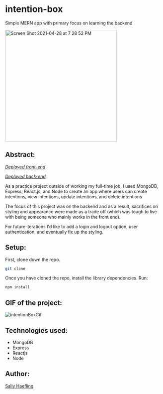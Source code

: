 # intention-box
Simple MERN app with primary focus on learning the backend

<img width="359" alt="Screen Shot 2021-04-28 at 7 28 52 PM" src="https://user-images.githubusercontent.com/40863560/116491840-0c301c00-a858-11eb-9282-5f6a1f665304.png">

## Abstract:

_[Deployed front-end](https://intention-box.netlify.app/)_

_[Deployed back-end](https://intention-box.herokuapp.com/intentions)_

As a practice project outside of working my full-time job, I used MongoDB, Express, React.js, and Node to create an app where users can create intentions, view intentions, update intentions, and delete intentions. 

The focus of this project was on the backend and as a result, sacrifices on styling and appearance were made as a trade off (which was tough to live with being someone who mainly works in the front end).

For future iterations I'd like to add a login and logout option, user authentication, and eventually fix up the styling. 

## Setup:

First, clone down the repo.

```bash
git clone 
```

Once you have cloned the repo, install the library dependencies. Run:

```bash
npm install
```

## GIF of the project:

![intentionBoxGif](https://user-images.githubusercontent.com/40863560/116574107-a466e900-a8ca-11eb-8dcf-7edebc6a029d.gif)


## Technologies used:

* MongoDB
* Express
* Reactjs
* Node

## Author:

[Sally Haefling](https://github.com/SallyH3)

